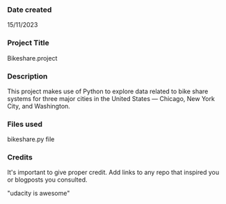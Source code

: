 >

### Date created
15/11/2023

### Project Title
Bikeshare.project

### Description
This project makes use of Python to explore data related to bike share systems for three major cities in the United States — Chicago, New York City, and Washington.

### Files used
bikeshare.py file

### Credits
It's important to give proper credit. Add links to any repo that inspired you or blogposts you consulted.

"udacity is awesome"

